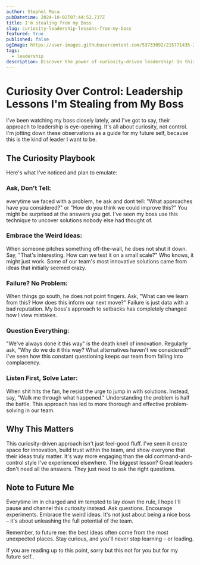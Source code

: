 ```yaml
---
author: Stephel Maca
pubDatetime: 2024-10-02T07:44:52.737Z
title: I'm stealing from my Boss
slug: curiosity-leadership-lessons-from-my-boss
featured: true
published: false
ogImage: https://user-images.githubusercontent.com/53733092/215771435-25408246-2309-4f8b-a781-1f3d93bdf0ec.png
tags:
  - leadership
description: Discover the power of curiosity-driven leadership! In this post, I share game-changing lessons learned from observing my boss's unique management style. Learn how asking the right questions, embracing wild ideas, and reframing failure can transform your team's dynamics and unleash innovation. Whether you're a seasoned leader or aspiring manager, these insights will challenge your approach and inspire a more engaging, productive workplace. Ditch control, embrace curiosity, and watch your team thrive!
---
```


# Curiosity Over Control: Leadership Lessons I'm Stealing from My Boss

I've been watching my boss closely lately, and I've got to say, their approach to leadership is eye-opening. It's all about curiosity, not control. I'm jotting down these observations as a guide for my future self, because this is the kind of leader I want to be.

## The Curiosity Playbook
Here's what I've noticed and plan to emulate:

### Ask, Don't Tell: 
everytime we faced with a problem, he ask and dont tell: "What approaches have you considered?" or "How do you think we could improve this?" You might be surprised at the answers you get. I've seen my boss use this technique to uncover solutions nobody else had thought of.

### Embrace the Weird Ideas:
When someone pitches something off-the-wall, he does not shut it down. Say, "That's interesting. How can we test it on a small scale?" Who knows, it might just work. Some of our team's most innovative solutions came from ideas that initially seemed crazy.

### Failure? No Problem: 
When things go south, he does not point fingers. Ask, "What can we learn from this? How does this inform our next move?" Failure is just data with a bad reputation. My boss's approach to setbacks has completely changed how I view mistakes.

### Question Everything:
"We've always done it this way" is the death knell of innovation. Regularly ask, "Why do we do it this way? What alternatives haven't we considered?" I've seen how this constant questioning keeps our team from falling into complacency.

### Listen First, Solve Later: 
When shit hits the fan, he resist the urge to jump in with solutions. Instead, say, "Walk me through what happened." Understanding the problem is half the battle. This approach has led to more thorough and effective problem-solving in our team.

## Why This Matters
This curiosity-driven approach isn't just feel-good fluff. I've seen it create space for innovation, build trust within the team, and show everyone that their ideas truly matter. It's way more engaging than the old command-and-control style I've experienced elsewhere.
The biggest lesson? Great leaders don't need all the answers. They just need to ask the right questions.

## Note to Future Me
Everytime im in charged and im tempted to lay down the rule, I hope I'll pause and channel this curiosity instead. Ask questions. Encourage experiments. Embrace the weird ideas. It's not just about being a nice boss – it's about unleashing the full potential of the team.

Remember, to future me: the best ideas often come from the most unexpected places. Stay curious, and you'll never stop learning – or leading.

If you are reading up to this point, sorry but this not for you but for my future self..